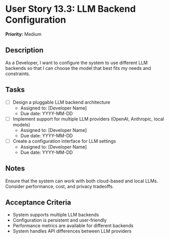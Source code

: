 # User Story 13.3: LLM Backend Configuration

**Priority:** Medium

## Description
As a Developer, I want to configure the system to use different LLM backends so that I can choose the model that best fits my needs and constraints.

## Tasks
- [ ] Design a pluggable LLM backend architecture
  - Assigned to: [Developer Name]
  - Due date: YYYY-MM-DD
- [ ] Implement support for multiple LLM providers (OpenAI, Anthropic, local models)
  - Assigned to: [Developer Name]
  - Due date: YYYY-MM-DD
- [ ] Create a configuration interface for LLM settings
  - Assigned to: [Developer Name]
  - Due date: YYYY-MM-DD

## Notes
Ensure that the system can work with both cloud-based and local LLMs. Consider performance, cost, and privacy tradeoffs.

## Acceptance Criteria
- System supports multiple LLM backends
- Configuration is persistent and user-friendly
- Performance metrics are available for different backends
- System handles API differences between LLM providers